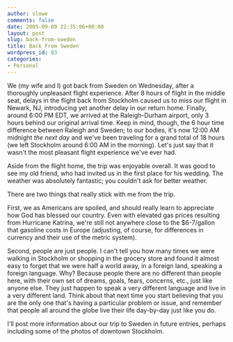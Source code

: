 ```yaml
---
author: slowe
comments: false
date: 2005-09-09 22:35:06+00:00
layout: post
slug: back-from-sweden
title: Back From Sweden
wordpress_id: 83
categories:
- Personal
---
```


We (my wife and I) got back from Sweden on Wednesday, after a thoroughly unpleasant flight experience. After 8 hours of flight in the middle seat, delays in the flight back from Stockholm caused us to miss our flight in Newark, NJ, introducing yet another delay in our return home. Finally, around 6:00 PM EDT, we arrived at the Raleigh-Durham airport, only 3 hours behind our original arrival time. Keep in mind, though, the 6 hour time difference between Raleigh and Sweden; to our bodies, it's now 12:00 AM midnight _the next day_ and we've been traveling for a grand total of 18 hours (we left Stockholm around 6:00 AM in the morning). Let's just say that it wasn't the most pleasant flight experience we've ever had.

Aside from the flight home, the trip was enjoyable overall. It was good to see my old friend, who had invited us in the first place for his wedding. The weather was absolutely fantastic; you couldn't ask for better weather.

There are two things that really stick with me from the trip.

First, we as Americans are spoiled, and should really learn to appreciate how God has blessed our country. Even with elevated gas prices resulting from Hurricane Katrina, we're still not anywhere close to the $6-7/gallon that gasoline costs in Europe (adjusting, of course, for differences in currency and their use of the metric system).

Second, people are just people. I can't tell you how many times we were walking in Stockholm or shopping in the grocery store and found it almost easy to forget that we were half a world away, in a foreign land, speaking a foreign language. Why? Because people there are no different than people here, with their own set of dreams, goals, fears, concerns, etc., just like anyone else. They just happen to speak a very different language and live in a very different land. Think about that next time you start believing that you are the only one that's having a particular problem or issue, and remember that people all around the globe live their life day-by-day just like you do.

I'll post more information about our trip to Sweden in future entries, perhaps including some of the photos of downtown Stockholm.
